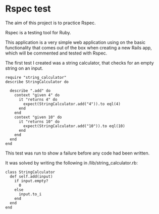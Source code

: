 # Rspec test
The aim of this project is to practice Rspec.

Rspec is a testing tool for Ruby.

This application is a very simple web application using on the basic functionality that comes out of the box when creating a new Rails app, which will be commented and tested with Rspec.

The first test I created was a string calculator, that checks for an empty string on an input.
```
require "string_calculator"
describe StringCalculator do

  describe ".add" do
    context "given 4" do
      it "returns 4" do
        expect(StringCalculator.add("4")).to eql(4)
      end
    end
    context "given 10" do
      it "returns 10" do
        expect(StringCalculator.add("10")).to eql(10)
      end
    end
  end
end
```
This test was run to show a failure before any code had been written.

It was solved by writing the following in /lib/string_calculator.rb:
```
class StringCalculator
  def self.add(input)
    if input.empty?
      0
    else
      input.to_i
    end
  end
end
```
